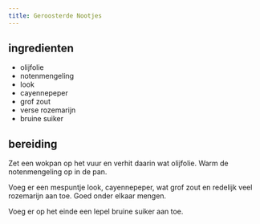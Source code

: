 ```yaml
---
title: Geroosterde Nootjes
---
```


##  ingredienten 

* olijfolie
* notenmengeling
* look
* cayennepeper
* grof zout
* verse rozemarijn
* bruine suiker

##  bereiding 

Zet een wokpan op het vuur en verhit daarin wat olijfolie.  Warm de notenmengeling op in de pan.

Voeg er een mespuntje look, cayennepeper, wat grof zout en redelijk veel rozemarijn aan toe. Goed onder elkaar mengen.

Voeg er op het einde een lepel bruine suiker aan toe.

